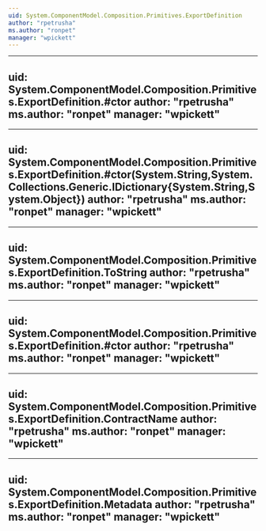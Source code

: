 ```yaml
---
uid: System.ComponentModel.Composition.Primitives.ExportDefinition
author: "rpetrusha"
ms.author: "ronpet"
manager: "wpickett"
---
```


---
uid: System.ComponentModel.Composition.Primitives.ExportDefinition.#ctor
author: "rpetrusha"
ms.author: "ronpet"
manager: "wpickett"
---

---
uid: System.ComponentModel.Composition.Primitives.ExportDefinition.#ctor(System.String,System.Collections.Generic.IDictionary{System.String,System.Object})
author: "rpetrusha"
ms.author: "ronpet"
manager: "wpickett"
---

---
uid: System.ComponentModel.Composition.Primitives.ExportDefinition.ToString
author: "rpetrusha"
ms.author: "ronpet"
manager: "wpickett"
---

---
uid: System.ComponentModel.Composition.Primitives.ExportDefinition.#ctor
author: "rpetrusha"
ms.author: "ronpet"
manager: "wpickett"
---

---
uid: System.ComponentModel.Composition.Primitives.ExportDefinition.ContractName
author: "rpetrusha"
ms.author: "ronpet"
manager: "wpickett"
---

---
uid: System.ComponentModel.Composition.Primitives.ExportDefinition.Metadata
author: "rpetrusha"
ms.author: "ronpet"
manager: "wpickett"
---
